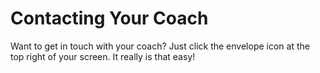 # Contacting Your Coach

Want to get in touch with your coach? Just click the envelope icon at the top right of your screen. It really is that easy!
